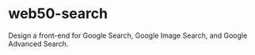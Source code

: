 # web50-search
Design a front-end for Google Search, Google Image Search, and Google Advanced Search.

